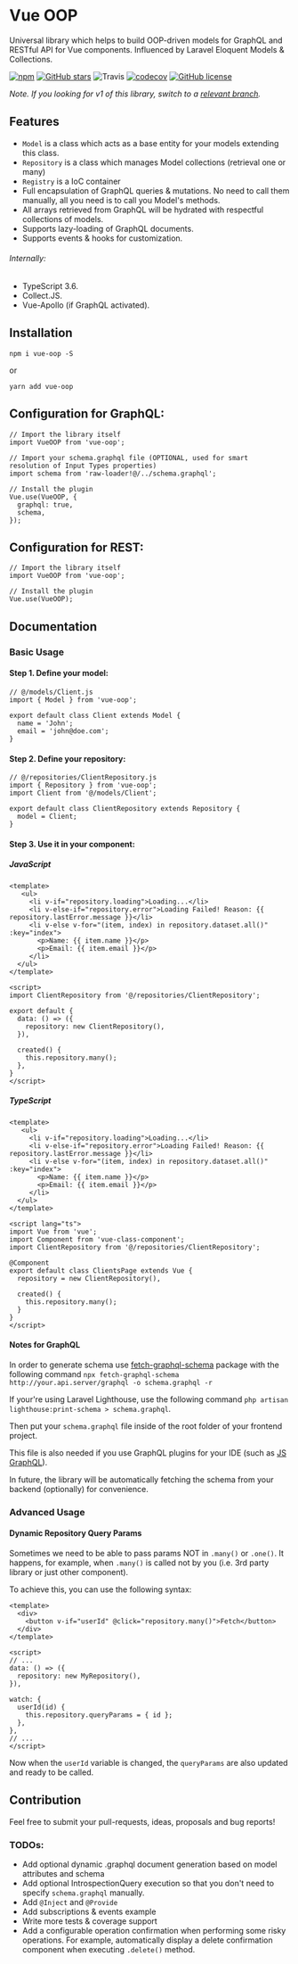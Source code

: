 # Vue OOP

Universal library which helps to build OOP-driven models for GraphQL and RESTful API for Vue components.
Influenced by Laravel Eloquent Models & Collections.

[![npm](https://img.shields.io/npm/v/vue-oop.svg)](https://www.npmjs.com/package/vue-oop) [![GitHub stars](https://img.shields.io/github/stars/matrunchyk/vue-oop.svg)](https://github.com/matrunchyk/vue-oop/stargazers)
![Travis](https://api.travis-ci.org/matrunchyk/vue-oop.svg?branch=master) [![codecov](https://codecov.io/gh/matrunchyk/vue-oop/branch/master/graph/badge.svg)](https://codecov.io/gh/matrunchyk/vue-oop) [![GitHub license](https://img.shields.io/github/license/matrunchyk/vue-oop.svg)](https://github.com/matrunchyk/vue-oop/blob/master/LICENSE) 

_Note. If you looking for v1 of this library, switch to a [relevant branch](https://github.com/digitalideastudio/vue-graphql-models/tree/v1)._ 


## Features

* `Model` is a class which acts as a base entity for your models extending this class.
* `Repository` is a class which manages Model collections (retrieval one or many)
* `Registry` is a IoC container
* Full encapsulation of GraphQL queries & mutations. No need to call them manually, all you need is to call you Model's methods.
* All arrays retrieved from GraphQL will be hydrated with respectful collections of models.
* Supports lazy-loading of GraphQL documents.
* Supports events & hooks for customization.

###### Internally:  
* TypeScript 3.6.
* Collect.JS.
* Vue-Apollo (if GraphQL activated).

## Installation

`npm i vue-oop -S`

or

`yarn add vue-oop`

## Configuration for GraphQL:

```
// Import the library itself
import VueOOP from 'vue-oop';

// Import your schema.graphql file (OPTIONAL, used for smart resolution of Input Types properties)
import schema from 'raw-loader!@/../schema.graphql';

// Install the plugin
Vue.use(VueOOP, {
  graphql: true,
  schema,
});
```

## Configuration for REST:

```
// Import the library itself
import VueOOP from 'vue-oop';

// Install the plugin
Vue.use(VueOOP);
```

## Documentation

### Basic Usage
#### Step 1. Define your model:

```
// @/models/Client.js
import { Model } from 'vue-oop';

export default class Client extends Model {
  name = 'John';
  email = 'john@doe.com';
}
```

#### Step 2. Define your repository:
```
// @/repositories/ClientRepository.js
import { Repository } from 'vue-oop';
import Client from '@/models/Client';

export default class ClientRepository extends Repository {
  model = Client;
}
```

#### Step 3. Use it in your component:

##### JavaScript
```
<template>
   <ul>
     <li v-if="repository.loading">Loading...</li>
     <li v-else-if="repository.error">Loading Failed! Reason: {{ repository.lastError.message }}</li>
     <li v-else v-for="(item, index) in repository.dataset.all()" :key="index">
       <p>Name: {{ item.name }}</p>
       <p>Email: {{ item.email }}</p>
     </li>
  </ul>
</template>

<script>
import ClientRepository from '@/repositories/ClientRepository';

export default {
  data: () => ({
    repository: new ClientRepository(),
  }),

  created() {
    this.repository.many();
  },
}
</script>
```

##### TypeScript
```
<template>
   <ul>
     <li v-if="repository.loading">Loading...</li>
     <li v-else-if="repository.error">Loading Failed! Reason: {{ repository.lastError.message }}</li>
     <li v-else v-for="(item, index) in repository.dataset.all()" :key="index">
       <p>Name: {{ item.name }}</p>
       <p>Email: {{ item.email }}</p>
     </li>
  </ul>
</template>

<script lang="ts">
import Vue from 'vue';
import Component from 'vue-class-component';
import ClientRepository from '@/repositories/ClientRepository';

@Component
export default class ClientsPage extends Vue {
  repository = new ClientRepository(),

  created() {
    this.repository.many();
  }
}
</script>
```


#### Notes for GraphQL
In order to generate schema use [fetch-graphql-schema](https://github.com/yoctol/fetch-graphql-schema#fetch-graphql-schema) package with the following command `npx fetch-graphql-schema http://your.api.server/graphql -o schema.graphql -r` 

If your're using Laravel Lighthouse, use the following command `php artisan lighthouse:print-schema > schema.graphql`.

Then put your `schema.graphql` file inside of the root folder of your frontend project.


This file is also needed if you use GraphQL plugins for your IDE (such as [JS GraphQL](https://plugins.jetbrains.com/plugin/8097-js-graphql)).

In future, the library will be automatically fetching the schema from your backend (optionally) for convenience.


### Advanced Usage

#### Dynamic Repository Query Params

Sometimes we need to be able to pass params NOT in `.many()` or `.one()`. It happens, for example, when `.many()` is called not by you (i.e. 3rd party library or just other component).

To achieve this, you can use the following syntax:

```
<template>
  <div>
    <button v-if="userId" @click="repository.many()">Fetch</button>
  </div>
</template>

<script>
// ...
data: () => ({
  repository: new MyRepository(),
}),

watch: {
  userId(id) {
    this.repository.queryParams = { id };
  },
},
// ...
</script>
```

Now when the `userId` variable is changed, the `queryParams` are also updated and ready to be called.


## Contribution

Feel free to submit your pull-requests, ideas, proposals and bug reports!
 
### TODOs:
- Add optional dynamic .graphql document generation based on model attributes and schema
- Add optional IntrospectionQuery execution so that you don't need to specify `schema.graphql` manually.
- Add `@Inject` and `@Provide`
- Add subscriptions & events example
- Write more tests & coverage support
- Add a configurable operation confirmation when performing some risky operations. For example, automatically display a delete confirmation component when executing `.delete()` method.
